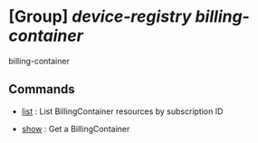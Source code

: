 # [Group] _device-registry billing-container_

billing-container

## Commands

- [list](/Commands/device-registry/billing-container/_list.md)
: List BillingContainer resources by subscription ID

- [show](/Commands/device-registry/billing-container/_show.md)
: Get a BillingContainer
